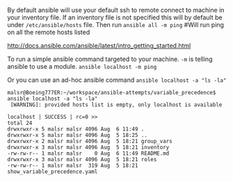 By default ansible will use your default ssh to remote connect to machine in your inventory file. 
If an inventory file is not specified this will by default be under `/etc/ansible/hosts` file. 
Then run
`ansible all -m ping` #Will run ping on all the remote hosts listed 

http://docs.ansible.com/ansible/latest/intro_getting_started.html

To run a simple ansible command targeted to your machine. `-m` is telling ansible to use a module.
`ansible localhost -m ping`

Or you can use an ad-hoc ansible command
`ansible localhost -a "ls -la"`

```
malsr@Boeing777ER:~/workspace/ansible-attempts/variable_precedence$ ansible localhost -a "ls -la"
 [WARNING]: provided hosts list is empty, only localhost is available

localhost | SUCCESS | rc=0 >>
total 24
drwxrwxr-x 5 malsr malsr 4096 Aug  6 11:49 .
drwxrwxr-x 5 malsr malsr 4096 Aug  5 18:25 ..
drwxrwxr-x 2 malsr malsr 4096 Aug  5 18:21 group_vars
drwxrwxr-x 3 malsr malsr 4096 Aug  5 18:21 inventory
-rw-rw-r-- 1 malsr malsr    0 Aug  6 11:49 README.md
drwxrwxr-x 3 malsr malsr 4096 Aug  5 18:21 roles
-rw-rw-r-- 1 malsr malsr  319 Aug  5 18:21 show_variable_precedence.yaml
```
